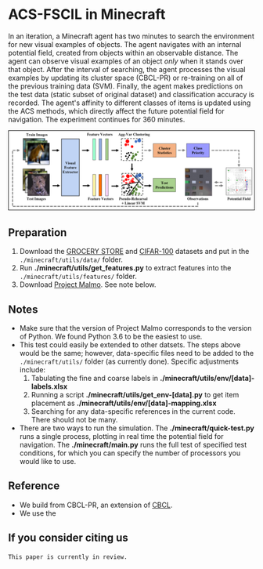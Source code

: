 # ACS-FSCIL in Minecraft
In an iteration, a Minecraft agent has two minutes to search the environment for new visual examples of objects. The agent navigates with an internal potential field, created from objects within an observable distance. The agent can observe visual examples of an object *only* when it stands over that object. After the interval of searching, the agent processes the visual examples by updating its cluster space (CBCL-PR) or re-training on all of the previous training data (SVM). Finally, the agent makes predictions on the test data (static subset of original dataset) and classification accuracy is recorded. The agent's affinity to different classes of items is updated using the ACS methods, which directly affect the future potential field for navigation. The experiment continues for 360 minutes. 

<img src="https://github.com/chrismcclurg/FSCIL-ACS/blob/main/img/minecraft_flowchart.png"> 

## Preparation
1. Download the [GROCERY STORE](https://github.com/marcusklasson/GroceryStoreDataset) and [CIFAR-100](https://www.cs.toronto.edu/~kriz/cifar.html) datasets and put in the `./minecraft/utils/data/` folder.
2. Run **./minecraft/utils/get_features.py** to extract features into the `./minecraft/utils/features/` folder.
3. Download [Project Malmo](https://github.com/microsoft/malmo). See note below.

## Notes
+ Make sure that the version of Project Malmo corresponds to the version of Python. We found Python 3.6 to be the easiest to use.   
+ This test could easily be extended to other datsets. The steps above would be the same; however, data-specific files need to be added to the `./minecraft/utils/` folder (as currently done). Specific adjustments include: 
    1. Tabulating the fine and coarse labels in **./minecraft/utils/env/[data]-labels.xlsx**
    2. Running a script **./minecraft/utils/get_env-[data].py** to get item placement as **./minecraft/utils/env/[data]-mapping.xlsx**
    3. Searching for any data-specific references in the current code. There should not be many.
+ There are two ways to run the simulation. The **./minecraft/quick-test.py** runs a single process, plotting in real time the potential field for navigation. The **./minecraft/main.py** runs the full test of specified test conditions, for which you can specify the number of processors you would like to use.

## Reference
+ We build from CBCL-PR, an extension of [CBCL](https://github.com/aliayub7/CBCL).
+ We use the 
## If you consider citing us
```
This paper is currently in review. 
```
